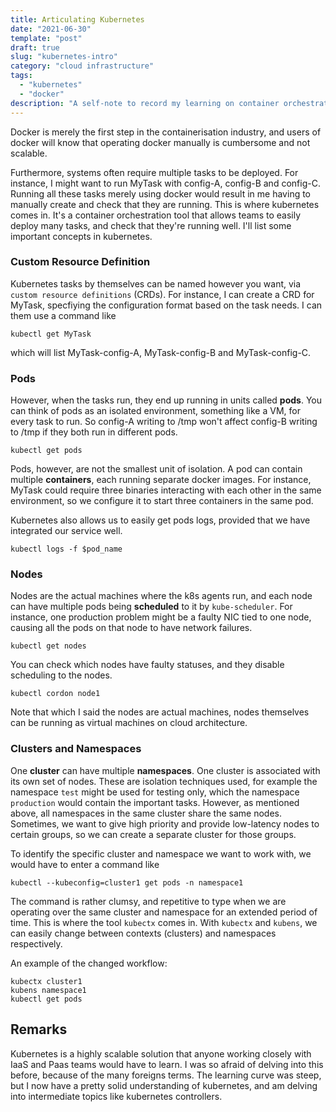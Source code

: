 ```yaml
---
title: Articulating Kubernetes
date: "2021-06-30"
template: "post"
draft: true
slug: "kubernetes-intro"
category: "cloud infrastructure"
tags:
  - "kubernetes"
  - "docker"
description: "A self-note to record my learning on container orchestration"
---
```


Docker is merely the first step in the containerisation industry, and users of docker will know that operating docker manually is cumbersome and not scalable.

Furthermore, systems often require multiple tasks to be deployed. For instance, I might want to run MyTask with config-A, config-B and config-C. Running all these tasks merely using docker would result in me having to manually create and check that they are running. This is where kubernetes comes in. It's a container orchestration tool that allows teams to easily deploy many tasks, and check that they're running well. I'll list some important concepts in kubernetes.

### Custom Resource Definition

Kubernetes tasks by themselves can be named however you want, via `custom resource definitions` (CRDs). For instance, I can create a CRD for MyTask, specfiying the configuration format based on the task needs. I can them use a command like 

	kubectl get MyTask
	
which will list MyTask-config-A, MyTask-config-B and MyTask-config-C.

### Pods

However, when the tasks run, they end up running in units called **pods**. You can think of pods as an isolated environment, something like a VM, for every task to run. So config-A writing to /tmp won't affect config-B writing to /tmp if they both run in different pods.

	kubectl get pods
	
Pods, however, are not the smallest unit of isolation. A pod can contain multiple **containers**, each running separate docker images. For instance, MyTask could require three binaries interacting with each other in the same environment, so we configure it to start three containers in the same pod.

Kubernetes also allows us to easily get pods logs, provided that we have integrated our service well.

	kubectl logs -f $pod_name

### Nodes

Nodes are the actual machines where the k8s agents run, and each node can have multiple pods being **scheduled** to it by `kube-scheduler`. For instance, one production problem might be a faulty NIC tied to one node, causing all the pods on that node to have network failures.

	kubectl get nodes
	
You can check which nodes have faulty statuses, and they disable scheduling to the nodes.

	kubectl cordon node1
	
Note that which I said the nodes are actual machines, nodes themselves can be running as virtual machines on cloud architecture.

### Clusters and Namespaces

One **cluster** can have multiple **namespaces**. One cluster is associated with its own set of nodes. These are isolation techniques used, for example the namespace `test` might be used for testing only, which the namespace `production` would contain the important tasks. However, as mentioned above, all namespaces in the same cluster share the same nodes. Sometimes, we want to give high priority and provide low-latency nodes to certain groups, so we can create a separate cluster for those groups.

To identify the specific cluster and namespace we want to work with, we would have to enter a command like

	kubectl --kubeconfig=cluster1 get pods -n namespace1
	
The command is rather clumsy, and repetitive to type when we are operating over the same cluster and namespace for an extended period of time. This is where the tool `kubectx` comes in. With `kubectx` and `kubens`, we can easily change between contexts (clusters) and namespaces respectively.

An example of the changed workflow:

	kubectx cluster1
	kubens namespace1
	kubectl get pods
	
## Remarks

Kubernetes is a highly scalable solution that anyone working closely with IaaS and Paas teams would have to learn. I was so afraid of delving into this before, because of the many foreigns terms. The learning curve was steep, but I now have a pretty solid understanding of kubernetes, and am delving into intermediate topics like kubernetes controllers.

